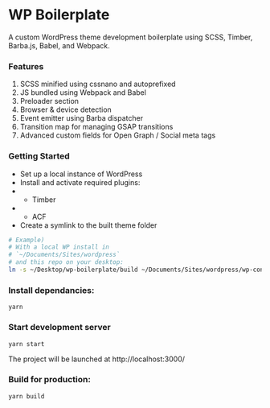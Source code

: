 # WP Boilerplate
A custom WordPress theme development boilerplate using SCSS, Timber, Barba.js, Babel, and Webpack.

### Features
1. SCSS minified using cssnano and autoprefixed
2. JS bundled using Webpack and Babel
3. Preloader section
4. Browser & device detection
5. Event emitter using Barba dispatcher
6. Transition map for managing GSAP transitions
7. Advanced custom fields for Open Graph / Social meta tags

### Getting Started
- Set up a local instance of WordPress
- Install and activate required plugins:
- - Timber
- - ACF
- Create a symlink to the built theme folder
```sh
# Example)
# With a local WP install in
# `~/Documents/Sites/wordpress`
# and this repo on your desktop:
ln -s ~/Desktop/wp-boilerplate/build ~/Documents/Sites/wordpress/wp-content/themes/wp-boilerplate
```
### Install dependancies:
```
yarn
```
### Start development server
```
yarn start
```
The project will be launched at http://localhost:3000/
### Build for production:
```
yarn build
```

